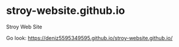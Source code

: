# stroy-website.github.io
Stroy Web Site

Go look: https://deniz5595349595.github.io/stroy-website.github.io/
